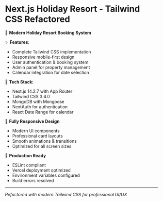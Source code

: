 # Next.js Holiday Resort - Tailwind CSS Refactored

🏨 **Modern Holiday Resort Booking System**

✨ **Features:**
- Complete Tailwind CSS implementation
- Responsive mobile-first design  
- User authentication & booking system
- Admin panel for property management
- Calendar integration for date selection

🚀 **Tech Stack:**
- Next.js 14.2.7 with App Router
- Tailwind CSS 3.4.0
- MongoDB with Mongoose
- NextAuth for authentication
- React Date Range for calendar

📱 **Fully Responsive Design**
- Modern UI components
- Professional card layouts
- Smooth animations & transitions
- Optimized for all screen sizes

🔧 **Production Ready**
- ESLint compliant
- Vercel deployment optimized
- Environment variables configured
- Build errors resolved

---
*Refactored with modern Tailwind CSS for professional UI/UX*
